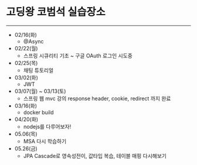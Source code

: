 # 고딩왕 코범석 실습장소

<hr></hr>

- 02/16(화)
  - @Async
- 02/22(월)
  - 스프링 시큐리티 기초 ~ 구글 OAuth 로그인 시도중
- 02/25(목)
  - 채팅 튜토리얼
- 03/02(화)
  - JWT
- 03/07(월) ~ 03/13(토)
  - 스프링 웹 mvc 강의 response header, cookie, redirect 까지 완료
- 03/16(화)
  - docker build
- 04/20(화)
  - nodejs를 다루어보자!
- 05.06(목)
  - MSA 다시 학습하기
- 05.26(금)
  - JPA Cascade로 영속성전이, 값타입 복습, 테이블 매핑 다시해보기
